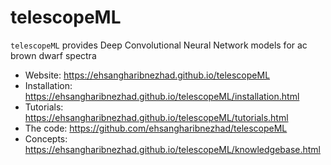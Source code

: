 # telescopeML

`telescopeML` provides Deep Convolutional Neural Network models for ac brown dwarf spectra 


- Website: https://ehsangharibnezhad.github.io/telescopeML
- Installation: https://ehsangharibnezhad.github.io/telescopeML/installation.html
- Tutorials: https://ehsangharibnezhad.github.io/telescopeML/tutorials.html
- The code: https://github.com/ehsangharibnezhad/telescopeML
- Concepts: https://ehsangharibnezhad.github.io/telescopeML/knowledgebase.html

